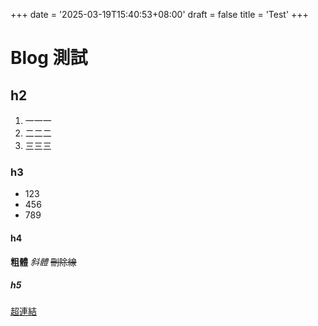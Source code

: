 +++
date = '2025-03-19T15:40:53+08:00'
draft = false
title = 'Test'
+++

# Blog 測試

## h2

1. 一一一
2. 二二二
3. 三三三

### h3

* 123
* 456
* 789

#### h4

**粗體**
_斜體_
~~刪除線~~

##### h5

[超連結](https://www.google.com)
